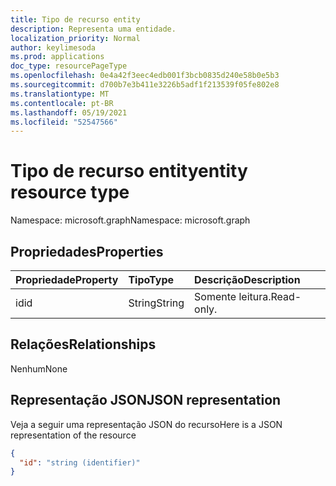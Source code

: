 ```yaml
---
title: Tipo de recurso entity
description: Representa uma entidade.
localization_priority: Normal
author: keylimesoda
ms.prod: applications
doc_type: resourcePageType
ms.openlocfilehash: 0e4a42f3eec4edb001f3bcb0835d240e58b0e5b3
ms.sourcegitcommit: d700b7e3b411e3226b5adf1f213539f05fe802e8
ms.translationtype: MT
ms.contentlocale: pt-BR
ms.lasthandoff: 05/19/2021
ms.locfileid: "52547566"
---
```

# <a name="entity-resource-type"></a><span data-ttu-id="ef222-103">Tipo de recurso entity</span><span class="sxs-lookup"><span data-stu-id="ef222-103">entity resource type</span></span>

<span data-ttu-id="ef222-104">Namespace: microsoft.graph</span><span class="sxs-lookup"><span data-stu-id="ef222-104">Namespace: microsoft.graph</span></span>

## <a name="properties"></a><span data-ttu-id="ef222-105">Propriedades</span><span class="sxs-lookup"><span data-stu-id="ef222-105">Properties</span></span>
| <span data-ttu-id="ef222-106">Propriedade</span><span class="sxs-lookup"><span data-stu-id="ef222-106">Property</span></span>     | <span data-ttu-id="ef222-107">Tipo</span><span class="sxs-lookup"><span data-stu-id="ef222-107">Type</span></span>   |<span data-ttu-id="ef222-108">Descrição</span><span class="sxs-lookup"><span data-stu-id="ef222-108">Description</span></span>|
|:---------------|:--------|:----------|
|<span data-ttu-id="ef222-109">id</span><span class="sxs-lookup"><span data-stu-id="ef222-109">id</span></span>|<span data-ttu-id="ef222-110">String</span><span class="sxs-lookup"><span data-stu-id="ef222-110">String</span></span>| <span data-ttu-id="ef222-111">Somente leitura.</span><span class="sxs-lookup"><span data-stu-id="ef222-111">Read-only.</span></span>|

## <a name="relationships"></a><span data-ttu-id="ef222-112">Relações</span><span class="sxs-lookup"><span data-stu-id="ef222-112">Relationships</span></span>
<span data-ttu-id="ef222-113">Nenhum</span><span class="sxs-lookup"><span data-stu-id="ef222-113">None</span></span>

## <a name="json-representation"></a><span data-ttu-id="ef222-114">Representação JSON</span><span class="sxs-lookup"><span data-stu-id="ef222-114">JSON representation</span></span>

<span data-ttu-id="ef222-115">Veja a seguir uma representação JSON do recurso</span><span class="sxs-lookup"><span data-stu-id="ef222-115">Here is a JSON representation of the resource</span></span>

<!-- {
  "blockType": "resource",
  "abstract": "true",
  "keyProperty": "id",
  "optionalProperties": [

  ],
  "@odata.type": "microsoft.graph.entity"
}-->

```json
{
  "id": "string (identifier)"
}

```

<!-- uuid: 8fcb5dbc-d5aa-4681-8e31-b001d5168d79
2015-10-25 14:57:30 UTC -->
<!-- {
  "type": "#page.annotation",
  "description": "entity resource",
  "keywords": "",
  "section": "documentation",
  "tocPath": ""
}-->

